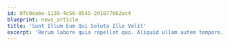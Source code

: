 ```yaml
---
id: 8fc0ea6e-1139-4c56-8545-2d1077662ac4
blueprint: news_article
title: 'Sunt Illum Eum Qui Soluta Illo Velit'
excerpt: 'Rerum labore quia repellat quo. Aliquid ullam autem tempore.'
---
```

